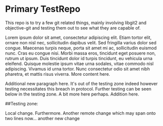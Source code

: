 Primary TestRepo
========

This repo is to try a few git related things, mainly involving libgit2 and objective-git and testing them out to see what they are capable of.

Lorem ipsum dolor sit amet, consectetur adipiscing elit. Etiam tortor elit, ornare non nisl nec, sollicitudin dapibus velit. Sed fringilla varius dolor sed congue. Maecenas turpis neque, porta sit amet mi ac, sollicitudin euismod nunc. Cras eu congue nisi. Morbi massa eros, tincidunt eget posuere non, rutrum ut ipsum. Duis tincidunt dolor id turpis tincidunt, eu vehicula urna eleifend. Quisque molestie ipsum vitae urna sodales, vitae commodo nisl adipiscing. Vivamus id urna tortor. Nunc consectetur odio sit amet nibh pharetra, et mattis risus viverra. More content here.

Additional new paragraph here. It's out of the testing zone indeed however testing necessitates this breach in protocol. Further testing can be seen below in the testing zone. A bit more here perhaps. Addition here.

##Testing zone:

Local change. Furthermore. Another remote change which may span onto two lines now... another new change

